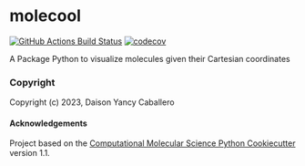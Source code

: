 molecool
==============================
[//]: # (Badges)
[![GitHub Actions Build Status](https://github.com/REPLACE_WITH_OWNER_ACCOUNT/molecool/workflows/CI/badge.svg)](https://github.com/REPLACE_WITH_OWNER_ACCOUNT/molecool/actions?query=workflow%3ACI)
[![codecov](https://codecov.io/gh/REPLACE_WITH_OWNER_ACCOUNT/molecool/branch/main/graph/badge.svg)](https://codecov.io/gh/REPLACE_WITH_OWNER_ACCOUNT/molecool/branch/main)


A Package Python to visualize molecules given their Cartesian coordinates

### Copyright

Copyright (c) 2023, Daison Yancy Caballero


#### Acknowledgements
 
Project based on the 
[Computational Molecular Science Python Cookiecutter](https://github.com/molssi/cookiecutter-cms) version 1.1.
